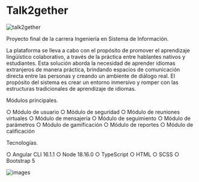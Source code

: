 # Talk2gether

![talk2gether](https://github.com/franncoherrera/Talk2gether/assets/88279035/9a0856fb-ad81-40a6-ae4e-859ebaf7ceb8)


Proyecto final de la carrera Ingeniería en Sistema de Información.

La plataforma se lleva a cabo con el propósito de promover el aprendizaje lingüístico colaborativo, a través de la práctica entre hablantes nativos y estudiantes. Esta solución aborda la necesidad de aprender idiomas extranjeros de manera práctica, brindando espacios de comunicación directa entre las personas y creando un ambiente de diálogo real. El propósito del sistema es crear un entorno inmersivo y romper con las estructuras tradicionales de aprendizaje de idiomas.

Módulos principales.

○ Módulo de usuario
○ Módulo de seguridad
○ Módulo de reuniones virtuales
○ Módulo de mensajería
○ Módulo de seguimiento
○ Módulo de parámetros
○ Módulo de gamificación
○ Módulo de reportes
○ Módulo de calificación


Tecnologías.

○ Angular CLI 16.1.1
○ Node 18.16.0
○ TypeScript
○ HTML
○ SCSS
○ Bootstrap 5

![images](https://github.com/franncoherrera/Talk2gether/assets/88279035/09bfc75c-a9fb-4f4a-8f3e-fa4e000f9046)
